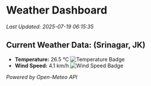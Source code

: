 
# Weather Dashboard

_Last Updated: 2025-07-19 06:15:35_

## Current Weather Data: (Srinagar, JK)
- **Temperature:** 26.5 °C ![Temperature Badge](https://img.shields.io/badge/Temperature-Medium%20Temp-green)
- **Wind Speed:** 4.1 km/h ![Wind Speed Badge](https://img.shields.io/badge/Wind%20Speed-Light%20Wind-blue)

*Powered by Open-Meteo API*
